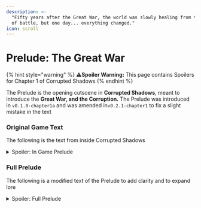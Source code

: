 ```yaml
---
description: >-
  "Fifty years after the Great War, the world was slowly healing from the scars
  of battle, but one day... everything changed."
icon: scroll
---
```


# Prelude: The Great War

{% hint style="warning" %}
:warning:**Spoiler Warning:** This page contains Spoilers for Chapter 1 of Corrupted Shadows
{% endhint %}

The Prelude is the opening cutscene in **Corrupted Shadows**, meant to introduce the **Great War, and the Corruption.** The Prelude was introduced in `v0.1.0-chapter1a` and was amended in`v0.2.1-chapter1` to fix a slight mistake in the text

### **Original Game Text**

The following is the text from inside Corrupted Shadows

<details>

<summary>Spoiler: In Game Prelude</summary>

50 years after the Great War, the world was slowly healing from the scars of battle, but one day... everything changed.

Rumors spread from village to village, of strange occurrences happening throughout the land

Whispers of a **Corruption** rising from the shadows... The world, once at peace, now finds itself in chaos.

The world would never be the same again...

</details>

### Full Prelude

The following is a modified text of the Prelude to add clarity and to expand lore

<details>

<summary>Spoiler: Full Prelude</summary>

Fifty years after The Great War, the world was slowly healing from the scars of battle, The Iron Fist had won and the Crimson Legion was banished, but one day.... everything changed&#x20;

A corruption spread from the shadows, infecting the vicious monsters lying in wait, the once peaceful world changed, Monsters became aggressive, people went missing, and rumors spread from village to village, of strange occurrences happening throughout the land

The world went into madness, Villages fell, monsters ruled, and the peace earned from the war was stolen by the monsters. The world found itself plagued by an ancient evil, poisoned by the hatred and vengeance of war

The world would never be the same again...

And now you stand, years later, here to finish what the factions couldn't but, it's been so long... Are there even people left to save?

</details>
